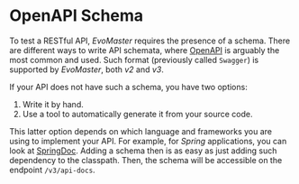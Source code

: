 # OpenAPI Schema

To test a RESTful API, _EvoMaster_ requires the presence of a schema.
There are different ways to write API schemata, where [OpenAPI](https://www.openapis.org/) is 
arguably the most common and used. 
Such format (previously called `Swagger`) is supported by _EvoMaster_, both *v2* and *v3*.

If your API does not have such a schema, you have two options:
1. Write it by hand.
2. Use a tool to automatically generate it from your source code.

This latter option depends on which language and frameworks you are using to implement your API.
For example, for *Spring* applications, you can look at [SpringDoc](https://github.com/springdoc/springdoc-openapi).
Adding a schema then is as easy as just adding such dependency to the classpath.
Then, the schema will be accessible on the endpoint `/v3/api-docs`.  